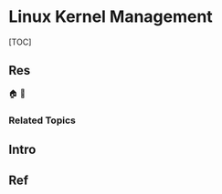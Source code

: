 # Linux Kernel Management

[TOC]



## Res
🏠 
🚧 


### Related Topics



## Intro



## Ref
[How to add SMP and Preempt in Kernel module version magic? | StackOveflow]: https://stackoverflow.com/q/55925642

